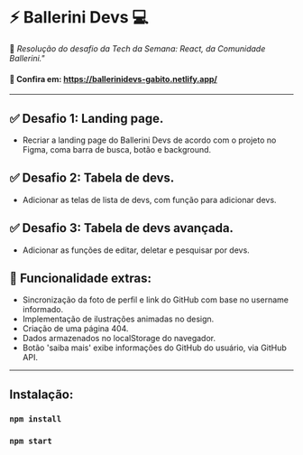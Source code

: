 # ⚡ Ballerini Devs 💻

🎯 <em>Resolução do desafio da Tech da Semana: React, da Comunidade Ballerini."</em>

#### 🔗 Confira em: https://ballerinidevs-gabito.netlify.app/

___

## ✅ Desafio 1: Landing page.
- Recriar a landing page do Ballerini Devs de acordo com o projeto no Figma, coma  barra de busca, botão e background.

## ✅ Desafio 2: Tabela de devs.
- Adicionar as telas de lista de devs, com função para adicionar devs.

## ✅ Desafio 3: Tabela de devs avançada.
- Adicionar as funções de editar, deletar e pesquisar por devs.

## 💛 Funcionalidade extras:
- Sincronização da foto de perfil e link do GitHub com base no username informado.
- Implementação de ilustrações animadas no design.
- Criação de uma página 404.
- Dados armazenados no localStorage do navegador.
- Botão 'saiba mais' exibe informações do GitHub do usuário, via GitHub API.

___

## Instalação:
### `npm install`
### `npm start`

